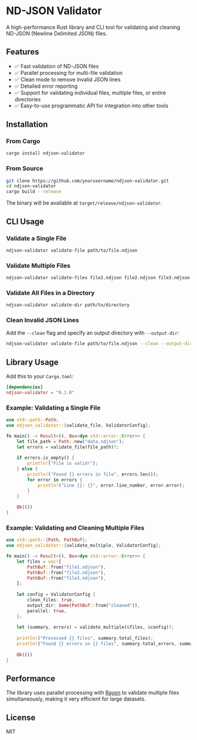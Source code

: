 # ND-JSON Validator

A high-performance Rust library and CLI tool for validating and cleaning ND-JSON (Newline Delimited JSON) files.

## Features

- ✅ Fast validation of ND-JSON files
- ✅ Parallel processing for multi-file validation
- ✅ Clean mode to remove invalid JSON lines
- ✅ Detailed error reporting
- ✅ Support for validating individual files, multiple files, or entire directories
- ✅ Easy-to-use programmatic API for integration into other tools

## Installation

### From Cargo

```bash
cargo install ndjson-validator
```

### From Source

```bash
git clone https://github.com/yourusername/ndjson-validator.git
cd ndjson-validator
cargo build --release
```

The binary will be available at `target/release/ndjson-validator`.

## CLI Usage

### Validate a Single File

```bash
ndjson-validator validate-file path/to/file.ndjson
```

### Validate Multiple Files

```bash
ndjson-validator validate-files file1.ndjson file2.ndjson file3.ndjson
```

### Validate All Files in a Directory

```bash
ndjson-validator validate-dir path/to/directory
```

### Clean Invalid JSON Lines

Add the `--clean` flag and specify an output directory with `--output-dir`:

```bash
ndjson-validator validate-file path/to/file.ndjson --clean --output-dir path/to/output
```

## Library Usage

Add this to your `Cargo.toml`:

```toml
[dependencies]
ndjson-validator = "0.1.0"
```

### Example: Validating a Single File

```rust
use std::path::Path;
use ndjson_validator::{validate_file, ValidatorConfig};

fn main() -> Result<(), Box<dyn std::error::Error>> {
    let file_path = Path::new("data.ndjson");
    let errors = validate_file(file_path)?;
    
    if errors.is_empty() {
        println!("File is valid!");
    } else {
        println!("Found {} errors in file", errors.len());
        for error in errors {
            println!("Line {}: {}", error.line_number, error.error);
        }
    }
    
    Ok(())
}
```

### Example: Validating and Cleaning Multiple Files

```rust
use std::path::{Path, PathBuf};
use ndjson_validator::{validate_multiple, ValidatorConfig};

fn main() -> Result<(), Box<dyn std::error::Error>> {
    let files = vec![
        PathBuf::from("file1.ndjson"),
        PathBuf::from("file2.ndjson"),
        PathBuf::from("file3.ndjson"),
    ];
    
    let config = ValidatorConfig {
        clean_files: true,
        output_dir: Some(PathBuf::from("cleaned")),
        parallel: true,
    };
    
    let (summary, errors) = validate_multiple(&files, &config)?;
    
    println!("Processed {} files", summary.total_files);
    println!("Found {} errors in {} files", summary.total_errors, summary.files_with_errors);
    
    Ok(())
}
```

## Performance

The library uses parallel processing with [Rayon](https://github.com/rayon-rs/rayon) to validate multiple files simultaneously, making it very efficient for large datasets.

## License

MIT

